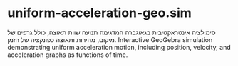 # uniform-acceleration-geo.sim
סימולציה אינטראקטיבית בגאוגברה המדגימה תנועה שוות תאוצה, כולל גרפים של מיקום, מהירות ותאוצה כפונקציה של הזמן.  Interactive GeoGebra simulation demonstrating uniform acceleration motion, including position, velocity, and acceleration graphs as functions of time.
